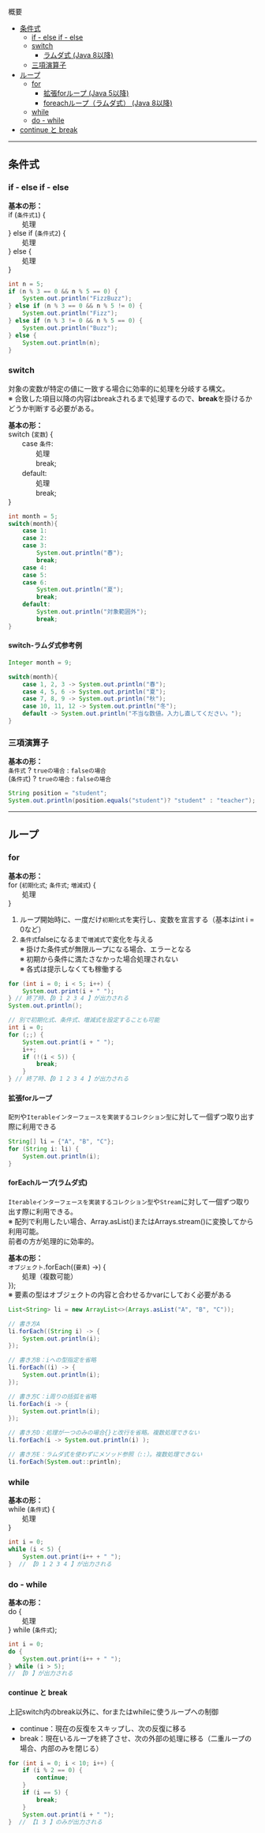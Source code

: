 概要
* [条件式](#条件式)
  * [if - else if - else](#if---else-if---else)
  * [switch](#switch)
    * [ラムダ式 (Java 8以降)](#switch-ラムダ式参考例)
  * [三項演算子](#三項演算子)
* [ループ](#ループ)
  * [for](#for)
    * [拡張forループ (Java 5以降)](#拡張forループ)
    * [foreachループ（ラムダ式） (Java 8以降)](#foreachループラムダ式)
  * [while](#while)
  * [do - while](#dowhile)
* [continue と break](#continue-と-break)

***
## 条件式
### if - else if - else
**基本の形：**  
if (`条件式1`) {  
　　処理  
} else if (`条件式2`) {  
　　処理  
} else {  
　　処理  
}  
``` Java
int n = 5;
if (n % 3 == 0 && n % 5 == 0) {
    System.out.println("FizzBuzz");
} else if (n % 3 == 0 && n % 5 != 0) {
    System.out.println("Fizz");
} else if (n % 3 != 0 && n % 5 == 0) {
    System.out.println("Buzz");
} else {
    System.out.println(n);
}
```
### switch
対象の変数が特定の値に一致する場合に効率的に処理を分岐する構文。  
※ 合致した項目以降の内容はbreakされるまで処理するので、**break**を掛けるかどうか判断する必要がある。

**基本の形：**  
switch (`変数`) {  
　　case `条件`:  
　　　　処理  
　　　　break;  
　　default:  
　　　　処理  
　　　　break;  
}  
``` Java
int month = 5;
switch(month){
    case 1:
    case 2:
    case 3:
        System.out.println("春");
        break;
    case 4:
    case 5:
    case 6:
        System.out.println("夏");
        break;
    default:
        System.out.println("対象範囲外");
        break;
}
```

#### switch-ラムダ式参考例
``` Java
Integer month = 9;

switch(month){
    case 1, 2, 3 -> System.out.println("春");
    case 4, 5, 6 -> System.out.println("夏");
    case 7, 8, 9 -> System.out.println("秋");
    case 10, 11, 12 -> System.out.println("冬");
    default -> System.out.println("不当な数値。入力し直してください。");
}
```

### 三項演算子
**基本の形：**  
`条件式` ? `trueの場合` : `falseの場合`  
(`条件式`) ? `trueの場合` : `falseの場合`
``` Java
String position = "student";
System.out.println(position.equals("student")? "student" : "teacher");
```

***
## ループ
### for
**基本の形：**  
for (`初期化式`; `条件式`; `増減式`) {  
　　処理  
}  

1. ループ開始時に、一度だけ`初期化式`を実行し、変数を宣言する（基本はint i = 0など）  
2. `条件式`falseになるまで`増減式`で変化を与える  
※ 掛けた条件式が無限ループになる場合、エラーとなる  
※ 初期から条件に満たさなかった場合処理されない  
※ 各式は提示しなくても稼働する  
``` Java
for (int i = 0; i < 5; i++) {
    System.out.print(i + " ");
} // 終了時、【0 1 2 3 4 】が出力される
System.out.println();

// 別で初期化式、条件式、増減式を設定することも可能
int i = 0;
for (;;) {
    System.out.print(i + " ");
    i++;
    if (!(i < 5)) {
        break;
    }
} // 終了時、【0 1 2 3 4 】が出力される
```
#### 拡張forループ
`配列`や`Iterableインターフェースを実装するコレクション型`に対して一個ずつ取り出す際に利用できる
``` Java
String[] li = {"A", "B", "C"};
for (String i: li) {
    System.out.println(i);
}
```

#### forEachループ(ラムダ式)
`Iterableインターフェースを実装するコレクション型`や`Stream`に対して一個ずつ取り出す際に利用できる。  
※ 配列で利用したい場合、Array.asList()またはArrays.stream()に変換してから利用可能。  
   前者の方が処理的に効率的。  

**基本の形：**  
`オブジェクト`.forEach((`要素`) ->) {  
　　処理（複数可能）  
});  
※ 要素の型はオブジェクトの内容と合わせるかvarにしておく必要がある
``` Java
List<String> li = new ArrayList<>(Arrays.asList("A", "B", "C"));

// 書き方A
li.forEach((String i) -> {
    System.out.println(i);
});

// 書き方B：iへの型指定を省略
li.forEach((i) -> {
    System.out.println(i);
});

// 書き方C：i周りの括弧を省略
li.forEach(i -> {
    System.out.println(i);
});

// 書き方D：処理が一つのみの場合{}と改行を省略。複数処理できない
li.forEach(i -> System.out.println(i) );

// 書き方E：ラムダ式を使わずにメソッド参照（::）。複数処理できない
li.forEach(System.out::println);
```

### while
**基本の形：**  
while (`条件式`) {  
　　処理  
}
``` Java
int i = 0;
while (i < 5) {
    System.out.print(i++ + " ");
}  // 【0 1 2 3 4 】が出力される
```
### do - while
**基本の形：**  
do {  
　　処理  
} while (`条件式`); 
``` Java
int i = 0;
do {
    System.out.print(i++ + " ");
} while (i > 5);
// 【0 】が出力される
```

#### continue と break
上記switch内のbreak以外に、forまたはwhileに使うループへの制御  
* continue：現在の反復をスキップし、次の反復に移る  
* break：現在いるループを終了させ、次の外部の処理に移る（二重ループの場合、内部のみを閉じる）
``` Java
for (int i = 0; i < 10; i++) {
    if (i % 2 == 0) {
        continue;
    }
    if (i == 5) {
        break;
    }
    System.out.print(i + " ");
}  // 【1 3 】のみが出力される
```

